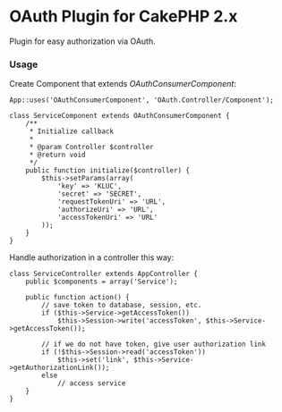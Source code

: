 # OAuth Plugin for CakePHP 2.x

Plugin for easy authorization via OAuth. 

### Usage

Create Component that extends _OAuthConsumerComponent_:  

	App::uses('OAuthConsumerComponent', 'OAuth.Controller/Component');
	
	class ServiceComponent extends OAuthConsumerComponent {
		/**
		 * Initialize callback
		 * 
		 * @param Controller $controller
		 * @return void
		 */
		public function initialize($controller) {
			$this->setParams(array(
				'key' => 'KLUC', 
				'secret' => 'SECRET', 
				'requestTokenUri' => 'URL', 
				'authorizeUri' => 'URL', 
				'accessTokenUri' => 'URL'
			));
		}
	}

Handle authorization in a controller this way:  

	class ServiceController extends AppController {
		public $components = array('Service');
	
		public function action() {
			// save token to database, session, etc.
			if ($this->Service->getAccessToken())
				$this->Session->write('accessToken', $this->Service->getAccessToken());
	
			// if we do not have token, give user authorization link
			if (!$this->Session->read('accessToken'))
				$this->set('link', $this->Service->getAuthorizationLink());
			else
				// access service
		}
	}
